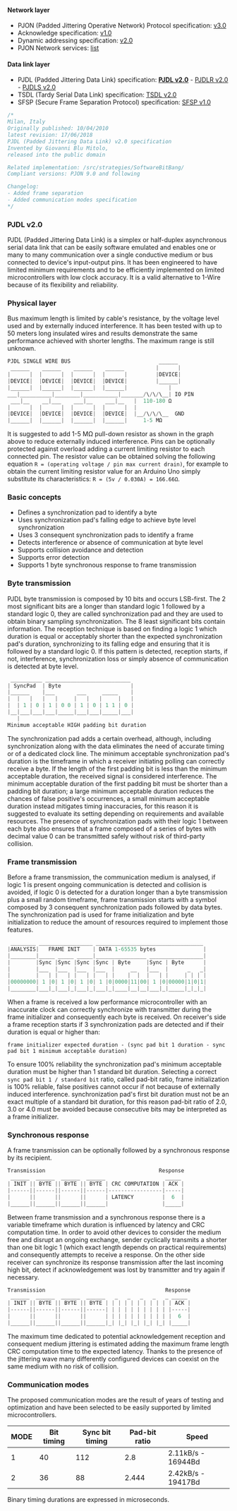 #### Network layer
- PJON (Padded Jittering Operative Network) Protocol specification: [v3.0](/specification/PJON-protocol-specification-v3.0.md)
- Acknowledge specification: [v1.0](/specification/PJON-protocol-acknowledge-specification-v1.0.md)
- Dynamic addressing specification: [v2.0](/specification/PJON-dynamic-addressing-specification-v2.0.md)
- PJON Network services: [list](/specification/PJON-network-services-list.md)
#### Data link layer
- PJDL (Padded Jittering Data Link) specification:
**[PJDL v2.0](/src/strategies/SoftwareBitBang/specification/PJDL-specification-v2.0.md)** - [PJDLR v2.0](/src/strategies/OverSampling/specification/PJDLR-specification-v2.0.md) - [PJDLS v2.0](/src/strategies/AnalogSampling/specification/PJDLS-specification-v2.0.md)
- TSDL (Tardy Serial Data Link) specification: [TSDL v2.0](/src/strategies/ThroughSerial/specification/TSDL-specification-v2.0.md)
- SFSP (Secure Frame Separation Protocol) specification: [SFSP v1.0](/specification/SFSP-frame-separation-specification-v1.0.md)

```cpp
/*
Milan, Italy
Originally published: 10/04/2010
latest revision: 17/06/2018
PJDL (Padded Jittering Data Link) v2.0 specification
Invented by Giovanni Blu Mitolo,
released into the public domain

Related implementation: /src/strategies/SoftwareBitBang/
Compliant versions: PJON 9.0 and following

Changelog:
- Added frame separation
- Added communication modes specification
*/
```
### PJDL v2.0
PJDL (Padded Jittering Data Link) is a simplex or half-duplex asynchronous serial data link that can be easily software emulated and enables one or many to many communication over a single conductive medium or bus connected to device's input-output pins. It has been engineered to have limited minimum requirements and to be efficiently implemented on limited microcontrollers with low clock accuracy. It is a valid alternative to 1-Wire because of its flexibility and reliability.

### Physical layer
Bus maximum length is limited by cable's resistance, by the voltage level used and by externally induced interference. It has been tested with up to 50 meters long insulated wires and results demonstrate the same performance achieved with shorter lengths. The maximum range is still unknown.
```cpp
PJDL SINGLE WIRE BUS                            ______
 ______    ______    ______    ______          |      |
|      |  |      |  |      |  |      |         |DEVICE|
|DEVICE|  |DEVICE|  |DEVICE|  |DEVICE|         |______|
|______|  |______|  |______|  |______|             |
___|__________|________|___________|_______/\/\/\__| IO PIN
 ___|__    __|___    ___|__    ___|__   |  110-180 Ω
|      |  |      |  |      |  |      |  |  
|DEVICE|  |DEVICE|  |DEVICE|  |DEVICE|  |__/\/\/\__  GND
|______|  |______|  |______|  |______|     1-5 MΩ    
```
It is suggested to add 1-5 MΩ pull-down resistor as shown in the graph above to reduce externally induced interference. Pins can be optionally protected against overload adding a current limiting resistor to each connected pin. The resistor value can be obtained solving the following equation `R = (operating voltage / pin max current drain)`, for example to obtain the current limiting resistor value for an Arduino Uno simply substitute its characteristics: `R = (5v / 0.030A) = 166.66Ω`.

### Basic concepts
* Defines a synchronization pad to identify a byte
* Uses synchronization pad's falling edge to achieve byte level synchronization
* Uses 3 consequent synchronization pads to identify a frame
* Detects interference or absence of communication at byte level
* Supports collision avoidance and detection
* Supports error detection
* Supports 1 byte synchronous response to frame transmission

### Byte transmission
PJDL byte transmission is composed by 10 bits and occurs LSB-first. The 2 most significant bits are a longer than standard logic 1 followed by a standard logic 0, they are called synchronization pad and they are used to obtain binary sampling synchronization. The 8 least significant bits contain information. The reception technique is based on finding a logic 1 which duration is equal or acceptably shorter than the expected synchronization pad's duration, synchronizing to its falling edge and ensuring that it is followed by a standard logic 0. If this pattern is detected, reception starts, if not, interference, synchronization loss or simply absence of communication is detected at byte level.
```cpp  
 __________ ___________________________
| SyncPad  | Byte                      |
|______    |___       ___     _____    |
|  |   |   |   |     |   |   |     |   |
|  | 1 | 0 | 1 | 0 0 | 1 | 0 | 1 1 | 0 |
|__|___|___|___|_____|___|___|_____|___|
   |
Minimum acceptable HIGH padding bit duration
```
The synchronization pad adds a certain overhead, although, including synchronization along with the data eliminates the need of accurate timing or of a dedicated clock line. The minimum acceptable synchronization pad's duration is the timeframe in which a receiver initiating polling can correctly receive a byte. If the length of the first padding bit is less than the minimum acceptable duration, the received signal is considered interference. The minimum acceptable duration of the first padding bit must be shorter than a padding bit duration; a large minimum acceptable duration reduces the chances of false positive's occurrences, a small minimum acceptable duration instead mitigates timing inaccuracies, for this reason it is suggested to evaluate its setting depending on requirements and available resources. The presence of synchronization pads with their logic 1 between each byte also ensures that a frame composed of a series of bytes with decimal value 0 can be transmitted safely without risk of third-party collision.

### Frame transmission
Before a frame transmission, the communication medium is analysed, if logic 1 is present ongoing communication is detected and collision is avoided, if logic 0 is detected for a duration longer than a byte transmission plus a small random timeframe, frame transmission starts with a symbol composed by 3 consequent synchronization pads followed by data bytes. The synchronization pad is used for frame initialization and byte initialization to reduce the amount of resources required to implement those features.  
```cpp  
 ________ _________________ __________________________________
|ANALYSIS|   FRAME INIT    | DATA 1-65535 bytes               |
|________|_____ _____ _____|________________ _________________|
|        |Sync |Sync |Sync |Sync | Byte     |Sync | Byte      |
|        |___  |___  |___  |___  |     __   |___  |      _   _|
|        |   | |   | |   | |   | |    |  |  |   | |     | | | |
|00000000| 1 |0| 1 |0| 1 |0| 1 |0|0000|11|00| 1 |0|00000|1|0|1|
|________|___|_|___|_|___|_|___|_|____|__|__|___|_|_____|_|_|_|
```
When a frame is received a low performance microcontroller with an inaccurate clock can correctly synchronize with transmitter during the frame initializer and consequently each byte is received. On receiver's side a frame reception starts if 3 synchronization pads are detected and if their duration is equal or higher than:

`frame initializer expected duration - (sync pad bit 1 duration - sync pad bit 1 minimum acceptable duration)`

To ensure 100% reliability the synchronization pad's minimum acceptable duration must be higher than 1 standard bit duration. Selecting a correct `sync pad bit 1 / standard bit` ratio, called pad-bit ratio, frame initialization is 100% reliable, false positives cannot occur if not because of externally induced interference. synchronization pad's first bit duration must not be an exact multiple of a standard bit duration, for this reason pad-bit ratio of 2.0, 3.0 or 4.0 must be avoided because consecutive bits may be interpreted as a frame initializer.

### Synchronous response
A frame transmission can be optionally followed by a synchronous response by its recipient.
```cpp  
Transmission                                    Response
 ______  ______  ______  ______                   _____
| INIT || BYTE || BYTE || BYTE | CRC COMPUTATION | ACK |
|------||------||------||------|-----------------|-----|
|      ||      ||      ||      | LATENCY         |  6  |
|______||______||______||______|                 |_____|
```

Between frame transmission and a synchronous response there is a variable timeframe which duration is influenced by latency and CRC computation time. In order to avoid other devices to consider the medium free and disrupt an ongoing exchange, sender cyclically transmits a shorter than one bit logic 1 (which exact length depends on practical requirements) and consequently attempts to receive a response. On the other side receiver can synchronize its response transmission after the last incoming high bit, detect if acknowledgement was lost by transmitter and try again if necessary.
```cpp  
Transmission                                      Response
 ______  ______  ______  ______   _   _   _   _   _ _____
| INIT || BYTE || BYTE || BYTE | | | | | | | | | | | ACK |
|------||------||------||------| | | | | | | | | | |-----|
|      ||      ||      ||      | | | | | | | | | | |  6  |
|______||______||______||______|_| |_| |_| |_| |_| |_____|

```

The maximum time dedicated to potential acknowledgement reception and consequent medium jittering is estimated adding the maximum frame length CRC computation time to the expected latency. Thanks to the presence of the jittering wave many differently configured devices can coexist on the same medium with no risk of collision.

### Communication modes
The proposed communication modes are the result of years of testing and optimization and have been selected to be easily supported by limited microcontrollers.  

| MODE | Bit timing | Sync bit timing | Pad-bit ratio | Speed               |
| ---- | ---------- | --------------- | ------------- | ------------------- |
| 1    | 40         | 112             | 2.8           | 2.11kB/s  - 16944Bd |
| 2    | 36         | 88              | 2.444         | 2.42kB/s  - 19417Bd |

Binary timing durations are expressed in microseconds.
